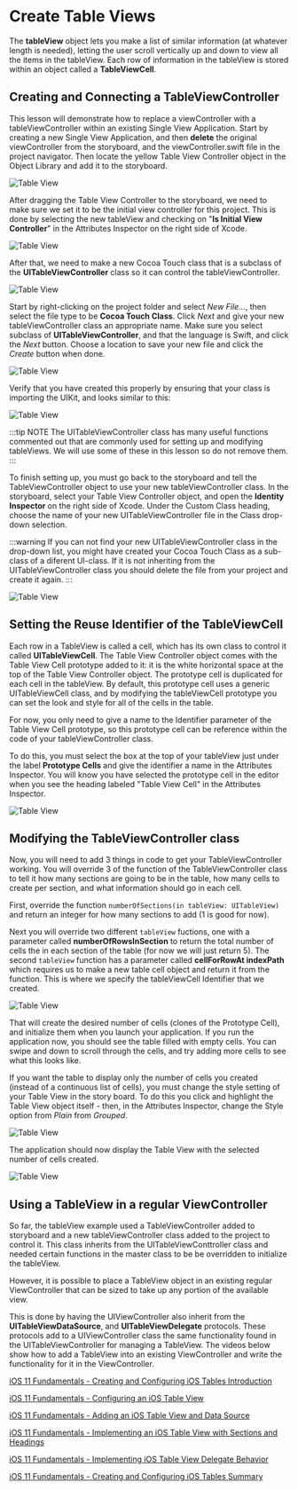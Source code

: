 # Create Table Views

The **tableView** object lets you make a list of similar information (at whatever length is needed), letting the user scroll vertically up and down to view all the items in the tableView.  Each row of information in the tableView is stored within an object called a **TableViewCell**.  

## Creating and Connecting a TableViewController

This lesson will demonstrate how to replace a viewController with a tableViewController within an existing Single View Application.  Start by creating a new Single View Application, and then **delete** the original viewController from the storyboard, and the viewController.swift file in the project navigator.  Then locate the yellow Table View Controller object in the Object Library and add it to the storyboard.

![Table View](/F2020/assets/img/TableViews_01.png)

After dragging the Table View Controller to the storyboard, we need to make sure we set it to be the initial view controller for this project.  This is done by selecting the new tableView and checking on "**Is Initial View Controller**" in the Attributes Inspector on the right side of Xcode.

![Table View](/F2020/assets/img/TableViews_02.png)

After that, we need to make a new Cocoa Touch class that is a subclass of the **UITableViewController** class so it can control the tableViewController.

![Table View](/F2020/assets/img/TableViews_03.png)

Start by right-clicking on the project folder and select *New File...*, then select the file type to be **Cocoa Touch Class**.  Click *Next* and give your new tableViewController class an appropriate name.  Make sure you select subclass of **UITableViewController**, and that the language is Swift, and click the *Next* button.  Choose a location to save your new file and click the *Create* button when done.

![Table View](/F2020/assets/img/TableViews_04.png)

Verify that you have created this properly by ensuring that your class is importing the UIKit, and looks similar to this:

![Table View](/F2020/assets/img/TableViews_05.png)

:::tip NOTE
The UITableViewController class has many useful functions commented out that are commonly used for setting up and modifying tableViews.  We will use some of these in this lesson so do not remove them.
:::

To finish setting up, you must go back to the storyboard and tell the TableViewController object to use your new tableViewController class.  In the storyboard, select your Table View Controller object, and open the **Identity Inspector** on the right side of Xcode.  Under the Custom Class heading, choose the name of your new UITableViewController file in the Class drop-down selection.

:::warning
If you can not find your new UITableViewController class in the drop-down list, you might have created your Cocoa Touch Class as a sub-class of a diferent UI-class.  If it is not inheriting from the UITableViewController class you should delete the file from your project and create it again.
:::

![Table View](/F2020/assets/img/TableViews_06.png)

## Setting the Reuse Identifier of the TableViewCell

Each row in a TableView is called a cell, which has its own class to control it called **UITableViewCell**.  The Table View Controller object comes with the Table View Cell prototype added to it: it is the white horizontal space at the top of the Table View Controller object.  The prototype cell is duplicated for each cell in the tableView.  By default, this prototype cell uses a generic UITableViewCell class, and by modifying the tableViewCell prototype you can set the look and style for all of the cells in the table.

For now, you only need to give a name to the Identifier parameter of the Table View Cell prototype, so this prototype cell can be reference within the code of your tableViewController class.  

To do this, you must select the box at the top of your tableView just under the label **Prototype Cells** and give the identifier a name in the Attributes Inspector.  You will know you have selected the prototype cell in the editor when you see the heading labeled "Table View Cell" in the Attributes Inspector.

![Table View](/F2020/assets/img/TableViews_07.png)

## Modifying the TableViewController class

Now, you will need to add 3 things in code to get your TableViewController working.  You will override 3 of the function of the TableViewController class to tell it how many sections are going to be in the table, how many cells to create per section, and what information should go in each cell.

First, override the function `numberOfSections(in tableView: UITableView)` and return an integer for how many sections to add (1 is good for now).  

Next you will override two different `tableView` fuctions, one with a parameter called **numberOfRowsInSection** to return the total number of cells the in each section of the table (for now we will just return 5).  The second `tableView` function has a parameter called **cellForRowAt indexPath** which requires us to make a new table cell object and return it from the function.  This is where we specify the tableViewCell Identifier that we created.

![Table View](/F2020/assets/img/TableViews_08.png)

That will create the desired number of cells (clones of the Prototype Cell), and initialize them when you launch your application. If you run the application now, you should see the table filled with empty cells.  You can swipe and down to scroll through the cells, and try adding more cells to see what this looks like.

If you want the table to display only the number of cells you created (instead of a continuous list of cells), you must change the style setting of your Table View in the story board.  To do this you click and highlight the Table View object itself - then, in the Attributes Inspector, change the Style option from *Plain* from *Grouped*.

![Table View](/F2020/assets/img/TableViews_09.png)

The application should now display the Table View with the selected number of cells created.

![Table View](/F2020/assets/img/TableViews_10.png)

## Using a TableView in a regular ViewController

So far, the tableView example used a TableViewController added to storyboard and a new tableViewController class added to the project to control it.  This class inherits from the UITableViewConttroller class and needed certain functions in the master class to be be overridden to initialize the tableView.

However, it is possible to place a TableView object in an existing regular ViewController that can be sized to take up any portion of the available view.

This is done by having the UIViewController also inherit from the **UITableViewDataSource**, and **UITableViewDelegate** protocols. These protocols add to a UIViewController class the same functionality found in the UITableViewController for managing a TableView.  The videos below show how to add a TableView into an existing ViewController and write the functionality for it in the ViewController.

[iOS 11 Fundamentals - Creating and Configuring iOS Tables Introduction <Badge text="Pluralsight"/>](https://app.pluralsight.com/course-player?clipId=556e28c8-6545-42c5-8809-b81e26bae7fd)

[iOS 11 Fundamentals - Configuring an iOS Table View <Badge text="Pluralsight"/>](https://app.pluralsight.com/course-player?clipId=11cae57b-9d2c-4948-976b-b97b4fa8ccae)

[iOS 11 Fundamentals - Adding an iOS Table View and Data Source <Badge text="Pluralsight"/>](https://app.pluralsight.com/course-player?clipId=23f2368d-9445-466d-91c1-325bcc8294db)

[iOS 11 Fundamentals - Implementing an iOS Table View with Sections and Headings <Badge text="Pluralsight"/>](https://app.pluralsight.com/course-player?clipId=4e621425-a81a-4a79-b18c-8765f474411f)

[iOS 11 Fundamentals - Implementing iOS Table View Delegate Behavior <Badge text="Pluralsight"/>](https://app.pluralsight.com/course-player?clipId=d8d12602-ba30-4b09-9920-af887475b452)

[iOS 11 Fundamentals - Creating and Configuring iOS Tables Summary <Badge text="Pluralsight"/>](https://app.pluralsight.com/course-player?clipId=f70bb870-0fd3-44ef-bd97-5de8ebde4e30)
